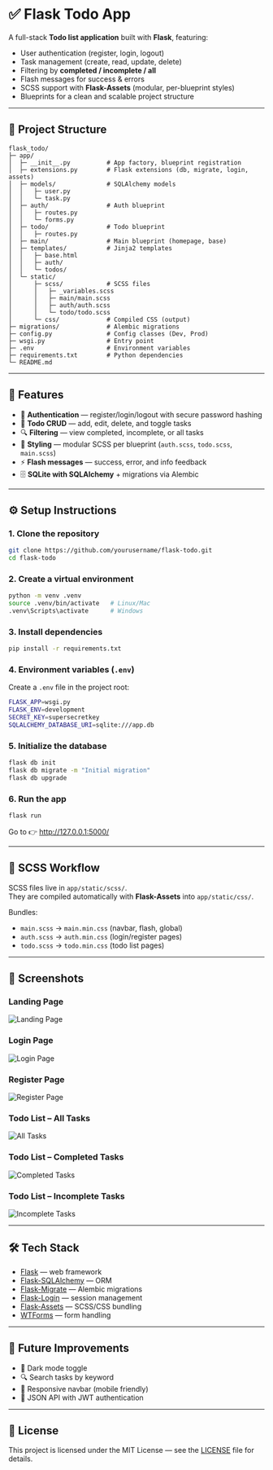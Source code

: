 # ✅ Flask Todo App

A full-stack **Todo list application** built with **Flask**, featuring:

- User authentication (register, login, logout)  
- Task management (create, read, update, delete)  
- Filtering by **completed / incomplete / all**  
- Flash messages for success & errors  
- SCSS support with **Flask-Assets** (modular, per-blueprint styles)  
- Blueprints for a clean and scalable project structure  

---

## 📂 Project Structure

```
flask_todo/
├─ app/
│  ├─ __init__.py          # App factory, blueprint registration
│  ├─ extensions.py        # Flask extensions (db, migrate, login, assets)
│  ├─ models/              # SQLAlchemy models
│  │   ├─ user.py
│  │   └─ task.py
│  ├─ auth/                # Auth blueprint
│  │   ├─ routes.py
│  │   └─ forms.py
│  ├─ todo/                # Todo blueprint
│  │   ├─ routes.py
│  ├─ main/                # Main blueprint (homepage, base)
│  ├─ templates/           # Jinja2 templates
│  │   ├─ base.html
│  │   ├─ auth/
│  │   └─ todos/
│  └─ static/
│      ├─ scss/            # SCSS files
│      │   ├─ _variables.scss
│      │   ├─ main/main.scss
│      │   ├─ auth/auth.scss
│      │   └─ todo/todo.scss
│      └─ css/             # Compiled CSS (output)
├─ migrations/             # Alembic migrations
├─ config.py               # Config classes (Dev, Prod)
├─ wsgi.py                 # Entry point
├─ .env                    # Environment variables
├─ requirements.txt        # Python dependencies
└─ README.md
```

---

## 🚀 Features

- 🔑 **Authentication** — register/login/logout with secure password hashing  
- 📝 **Todo CRUD** — add, edit, delete, and toggle tasks  
- 🔍 **Filtering** — view completed, incomplete, or all tasks  
- 🎨 **Styling** — modular SCSS per blueprint (`auth.scss`, `todo.scss`, `main.scss`)  
- ⚡ **Flash messages** — success, error, and info feedback  
- 🗄️ **SQLite with SQLAlchemy** + migrations via Alembic  

---

## ⚙️ Setup Instructions

### 1. Clone the repository
```bash
git clone https://github.com/yourusername/flask-todo.git
cd flask-todo
```

### 2. Create a virtual environment
```bash
python -m venv .venv
source .venv/bin/activate   # Linux/Mac
.venv\Scripts\activate      # Windows
```

### 3. Install dependencies
```bash
pip install -r requirements.txt
```

### 4. Environment variables (`.env`)
Create a `.env` file in the project root:
```bash
FLASK_APP=wsgi.py
FLASK_ENV=development
SECRET_KEY=supersecretkey
SQLALCHEMY_DATABASE_URI=sqlite:///app.db
```

### 5. Initialize the database
```bash
flask db init
flask db migrate -m "Initial migration"
flask db upgrade
```

### 6. Run the app
```bash
flask run
```

Go to 👉 http://127.0.0.1:5000/

---

## 🎨 SCSS Workflow

SCSS files live in `app/static/scss/`.  
They are compiled automatically with **Flask-Assets** into `app/static/css/`.

Bundles:
- `main.scss` → `main.min.css` (navbar, flash, global)
- `auth.scss` → `auth.min.css` (login/register pages)
- `todo.scss` → `todo.min.css` (todo list pages)

---

## 📸 Screenshots

### Landing Page
![Landing Page](docs/landing-page-ss.png)

### Login Page
![Login Page](docs/login-page-ss.png)

### Register Page
![Register Page](docs/register-page-ss.png)

### Todo List – All Tasks
![All Tasks](docs/filter-all-ss.png)

### Todo List – Completed Tasks
![Completed Tasks](docs/filter-com-ss.png)

### Todo List – Incomplete Tasks
![Incomplete Tasks](docs/filter-incom-ss.png)

---

## 🛠 Tech Stack

- [Flask](https://flask.palletsprojects.com/) — web framework  
- [Flask-SQLAlchemy](https://flask-sqlalchemy.palletsprojects.com/) — ORM  
- [Flask-Migrate](https://flask-migrate.readthedocs.io/) — Alembic migrations  
- [Flask-Login](https://flask-login.readthedocs.io/) — session management  
- [Flask-Assets](https://flask-assets.readthedocs.io/) — SCSS/CSS bundling  
- [WTForms](https://wtforms.readthedocs.io/) — form handling  

---

## 📌 Future Improvements

- 🌙 Dark mode toggle  
- 🔍 Search tasks by keyword  
- 📱 Responsive navbar (mobile friendly)  
- 📡 JSON API with JWT authentication  

---

## 📝 License
This project is licensed under the MIT License — see the [LICENSE](LICENSE) file for details.